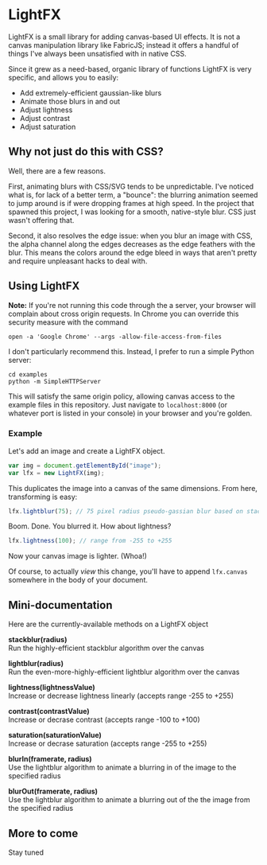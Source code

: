 # LightFX 

LightFX is a small library for adding canvas-based UI effects. It is not a canvas manipulation library like FabricJS; instead it offers a handful of things I've always been unsatisfied with in native CSS.

Since it grew as a need-based, organic library of functions LightFX is very specific, and allows you to easily:

* Add extremely-efficient gaussian-like blurs
* Animate those blurs in and out
* Adjust lightness
* Adjust contrast
* Adjust saturation

## Why not just do this with CSS?

Well, there are a few reasons. 

First, animating blurs with CSS/SVG tends to be unpredictable. I've noticed what is, for lack of a better term, a "bounce": the blurring animation seemed to jump around is if were dropping frames at high speed. In the project that spawned this project, I was looking for a smooth, native-style blur. CSS just wasn't offering that.

Second, it also resolves the edge issue: when you blur an image with CSS, the alpha channel along the edges decreases as the edge feathers with the blur. This means the colors around the edge bleed in ways that aren't pretty and require unpleasant hacks to deal with.

## Using LightFX 

**Note:** If you're not running this code through the a server, your browser will complain about cross origin requests. In Chrome you can override this security measure with the command 

    open -a 'Google Chrome' --args -allow-file-access-from-files

I don't particularly recommend this. Instead, I prefer to run a simple Python server:

    cd examples
    python -m SimpleHTTPServer

This will satisfy the same origin policy, allowing canvas access to the example files in this repository. Just navigate to `localhost:8000` (or whatever port is listed in your console) in your browser and you're golden. 

### Example

Let's add an image and create a LightFX object.

```js
var img = document.getElementById("image");
var lfx = new LightFX(img);
```

This duplicates the image into a canvas of the same dimensions. From here, transforming is easy:

```js
lfx.lightblur(75); // 75 pixel radius pseudo-gassian blur based on stackblur
```

Boom. Done. You blurred it. How about lightness?

```js
lfx.lightness(100); // range from -255 to +255
```

Now your canvas image is lighter. (Whoa!)

Of course, to actually *view* this change, you'll have to append `lfx.canvas` somewhere in the body of your document.

## Mini-documentation

Here are the currently-available methods on a LightFX object

**stackblur(radius)**  
Run the highly-efficient stackblur algorithm over the canvas  

**lightblur(radius)**  
Run the even-more-highly-efficient lightblur algorithm over the canvas  

**lightness(lightnessValue)**   
Increase or decrease lightness linearly (accepts range -255 to +255)  

**contrast(contrastValue)**  
Increase or decrase contrast (accepts range -100 to +100)  

**saturation(saturationValue)**  
Increase or decrase saturation (accepts range -255 to +255)

**blurIn(framerate, radius)**  
Use the lightblur algorithm to animate a blurring in of the image to the specified radius

**blurOut(framerate, radius)**  
Use the lightblur algorithm to animate a blurring out of the the image from the specified radius

## More to come

Stay tuned
